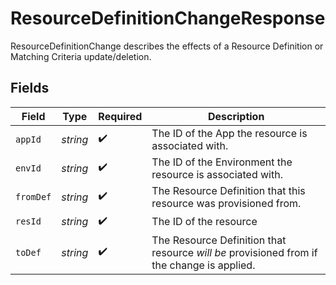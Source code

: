 # ResourceDefinitionChangeResponse

ResourceDefinitionChange describes the effects of a Resource Definition or Matching Criteria update/deletion.


## Fields

| Field                                                                                      | Type                                                                                       | Required                                                                                   | Description                                                                                |
| ------------------------------------------------------------------------------------------ | ------------------------------------------------------------------------------------------ | ------------------------------------------------------------------------------------------ | ------------------------------------------------------------------------------------------ |
| `appId`                                                                                    | *string*                                                                                   | :heavy_check_mark:                                                                         | The ID of the App the resource is associated with.                                         |
| `envId`                                                                                    | *string*                                                                                   | :heavy_check_mark:                                                                         | The ID of the Environment the resource is associated with.                                 |
| `fromDef`                                                                                  | *string*                                                                                   | :heavy_check_mark:                                                                         | The Resource Definition that this resource was provisioned from.                           |
| `resId`                                                                                    | *string*                                                                                   | :heavy_check_mark:                                                                         | The ID of the resource                                                                     |
| `toDef`                                                                                    | *string*                                                                                   | :heavy_check_mark:                                                                         | The Resource Definition that resource *will be* provisioned from if the change is applied. |